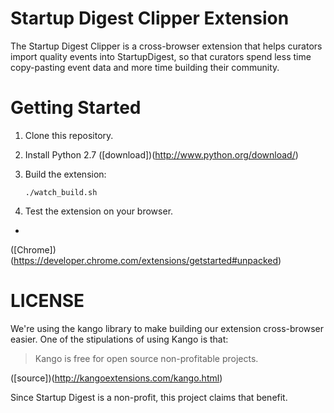 # Startup Digest Clipper Extension

The Startup Digest Clipper is a cross-browser extension that helps
curators import quality events into StartupDigest, so that curators
spend less time copy-pasting event data and more time building their
community.

# Getting Started

1) Clone this repository.
2) Install Python 2.7 ([download])(http://www.python.org/download/)
3) Build the extension:

   `./watch_build.sh`
    
4) Test the extension on your browser.
  *
  ([Chrome])(https://developer.chrome.com/extensions/getstarted#unpacked)

# LICENSE

We're using the kango library to make building our extension
cross-browser easier.  One of the stipulations of using Kango is that:

> Kango is free for open source non-profitable projects.

([source])(http://kangoextensions.com/kango.html)

Since Startup Digest is a non-profit, this project claims that benefit.

